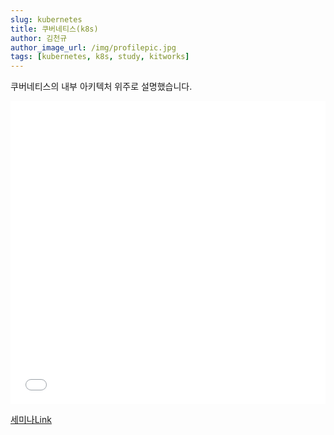 ```yaml
---
slug: kubernetes
title: 쿠버네티스(k8s)
author: 김천규
author_image_url: /img/profilepic.jpg
tags: [kubernetes, k8s, study, kitworks]
---
```


쿠버네티스의 내부 아키텍처 위주로 설명했습니다.

<iframe src="//www.slideshare.net/slideshow/embed_code/key/tiCyDDXVBuhEOk" width="100%" height="485" frameborder="0" marginwidth="0" marginheight="0" scrolling="no" allowfullscreen> </iframe>

[세미나Link](http://kit-works.com/kubernetes/)

